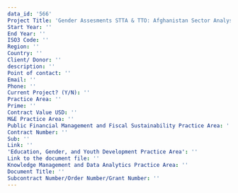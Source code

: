```yaml
---
data_id: '566'
Project Title: 'Gender Assesments STTA & TTO: Afghanistan Sector Analysis (TDY 112)'
Start Year: ''
End Year: ''
ISO3 Code: ''
Region: ''
Country: ''
Client/ Donor: ''
description: ''
Point of contact: ''
Email: ''
Phone: ''
Current Project? (Y/N): ''
Practice Area: ''
Prime: ''
Contract Value USD: ''
M&E Practice Area: ''
Public Financial Management and Fiscal Sustainability Practice Area: ''
Contract Number: ''
Sub: ''
Link: ''
'Education, Gender, and Youth Development Practice Area': ''
Link to the document file: ''
Knowledge Management and Data Analytics Practice Area: ''
Document Title: ''
Subcontract Number/Order Number/Grant Number: ''
---
```

